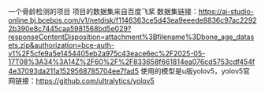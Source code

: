 一个骨龄检测的项目
项目的数据集来自百度飞桨
数据集链接：https://ai-studio-online.bj.bcebos.com/v1/netdisk/f1146363ce5d43ea9eeede8836c97ac22922b390e8c7445caa5981568bd5e029?responseContentDisposition=attachment%3Bfilename%3Dbone_age_datasets.zip&authorization=bce-auth-v1%2F5cfe9a5e1454405eb2a975c43eace6ec%2F2025-05-17T08%3A34%3A14Z%2F60%2F%2F833658f661814ea076cd5753cdf454f4e37093da211a1529568785704ee7fad5
使用的模型是u版yolov5，yolov5官网链接：https://github.com/ultralytics/yolov5
